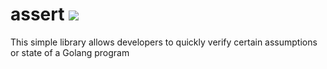 # assert ![](https://github.com/sheremetat/assert/workflows/Verification/badge.svg)
This simple library allows developers to quickly verify certain assumptions or state of a Golang program
